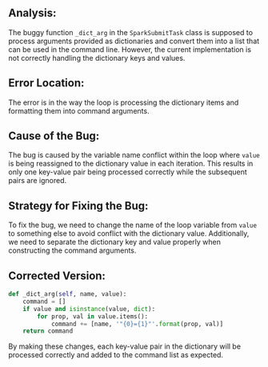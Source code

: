 ## Analysis:
The buggy function `_dict_arg` in the `SparkSubmitTask` class is supposed to process arguments provided as dictionaries and convert them into a list that can be used in the command line. However, the current implementation is not correctly handling the dictionary keys and values.

## Error Location:
The error is in the way the loop is processing the dictionary items and formatting them into command arguments.

## Cause of the Bug:
The bug is caused by the variable name conflict within the loop where `value` is being reassigned to the dictionary value in each iteration. This results in only one key-value pair being processed correctly while the subsequent pairs are ignored.

## Strategy for Fixing the Bug:
To fix the bug, we need to change the name of the loop variable from `value` to something else to avoid conflict with the dictionary value. Additionally, we need to separate the dictionary key and value properly when constructing the command arguments.

## Corrected Version:
```python
def _dict_arg(self, name, value):
    command = []
    if value and isinstance(value, dict):
        for prop, val in value.items():
            command += [name, '"{0}={1}"'.format(prop, val)]
    return command
``` 

By making these changes, each key-value pair in the dictionary will be processed correctly and added to the command list as expected.